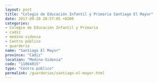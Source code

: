 ```yaml
---
layout: post
title: "Colegio de Educación Infantil y Primaria Santiago El Mayor"
date: 2017-09-20 20:57:05 +0200
categories:
- Colegio de Educación Infantil y Primaria
- cadiz
- medina-sidonia
- Centro público
- guarderia
name: "Santiago El Mayor"
province: "Cádiz"
location: "Medina-Sidonia"
code: "11004015"
type: "Centro público"
permalink: /guarderias/santiago-el-mayor.html
---
```

